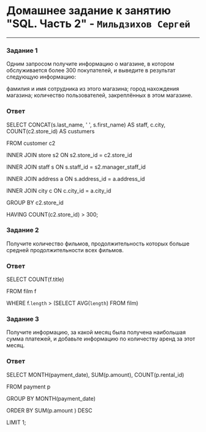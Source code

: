 # Домашнее задание к занятию "SQL. Часть 2" - `Мильдзихов Сергей`


---

### Задание 1

Одним запросом получите информацию о магазине, в котором обслуживается более 300 покупателей, и выведите в результат следующую информацию:

фамилия и имя сотрудника из этого магазина;
город нахождения магазина;
количество пользователей, закреплённых в этом магазине.


### Ответ

SELECT CONCAT(s.last_name, ' ', s.first_name) AS staff, c.city, COUNT(c2.store_id) AS custumers


FROM customer c2


INNER JOIN store s2 ON s2.store_id = c2.store_id


INNER JOIN staff s ON s.staff_id = s2.manager_staff_id 


INNER JOIN address a ON s.address_id = a.address_id


INNER JOIN city c ON c.city_id = a.city_id


GROUP BY c2.store_id


HAVING COUNT(c2.store_id) > 300;


### Задание 2

Получите количество фильмов, продолжительность которых больше средней продолжительности всех фильмов.


### Ответ

SELECT COUNT(f.title) 


FROM film f


WHERE f.`length` > (SELECT AVG(`length`) FROM film)


### Задание 3

Получите информацию, за какой месяц была получена наибольшая сумма платежей, и добавьте информацию по количеству аренд за этот месяц.


### Ответ

SELECT MONTH(payment_date), SUM(p.amount), COUNT(p.rental_id) 


FROM payment p


GROUP BY MONTH(payment_date)


ORDER BY SUM(p.amount ) DESC


LIMIT 1;

